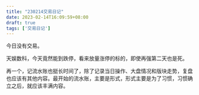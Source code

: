 ```yaml
---
title: "230214交易日记"
date: 2023-02-14T16:09:59+08:00
draft: true
tags: ['交易日记']
---
```


今日没有交易。

天娱数科，今天竟然能到跌停，看来放量涨停的标的，即使再强第二天也是死。

再一个，记流水账也挺长时间了，除了记录当日操作、大盘情况和版块走势，复盘也应该有其他内容。最开始的流水账，主要是形式，形式主要是为了习惯，习惯确立之后，就应该丰满内容。